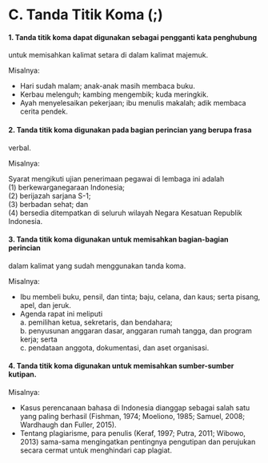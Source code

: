 # C. Tanda Titik Koma (;)

#### 1\. Tanda titik koma dapat digunakan sebagai pengganti kata penghubung
untuk memisahkan kalimat setara di dalam kalimat majemuk.

Misalnya:

  * Hari sudah malam; anak-anak masih membaca buku.
  * Kerbau melenguh; kambing mengembik; kuda meringkik.
  * Ayah menyelesaikan pekerjaan; ibu menulis makalah; adik membaca cerita pendek.

#### 2\. Tanda titik koma digunakan pada bagian perincian yang berupa frasa
verbal.

Misalnya:

Syarat mengikuti ujian penerimaan pegawai di lembaga ini adalah  
(1) berkewarganegaraan Indonesia;  
(2) berijazah sarjana S-1;  
(3) berbadan sehat; dan  
(4) bersedia ditempatkan di seluruh wilayah Negara Kesatuan Republik
Indonesia.

#### 3\. Tanda titik koma digunakan untuk memisahkan bagian-bagian perincian
dalam kalimat yang sudah menggunakan tanda koma.

Misalnya:

  * Ibu membeli buku, pensil, dan tinta; baju, celana, dan kaus; serta pisang, apel, dan jeruk.
  * Agenda rapat ini meliputi  
a. pemilihan ketua, sekretaris, dan bendahara;  
b. penyusunan anggaran dasar, anggaran rumah tangga, dan program kerja; serta  
c. pendataan anggota, dokumentasi, dan aset organisasi.

#### 4\. Tanda titik koma digunakan untuk memisahkan sumber-sumber kutipan.

Misalnya:

  * Kasus perencanaan bahasa di Indonesia dianggap sebagai salah satu yang paling berhasil (Fishman, 1974; Moeliono, 1985; Samuel, 2008; Wardhaugh dan Fuller, 2015).
  * Tentang plagiarisme, para penulis (Keraf, 1997; Putra, 2011; Wibowo, 2013) sama-sama mengingatkan pentingnya pengutipan dan perujukan secara cermat untuk menghindari cap plagiat.